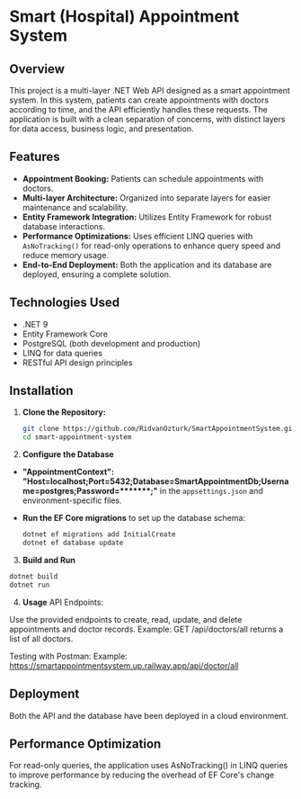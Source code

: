 # Smart (Hospital) Appointment System

## Overview

This project is a multi-layer .NET Web API designed as a smart appointment system. In this system, patients can create appointments with doctors according to time, and the API efficiently handles these requests.
The application is built with a clean separation of concerns, with distinct layers for data access, business logic, and presentation.

## Features

- **Appointment Booking:** Patients can schedule appointments with doctors.
- **Multi-layer Architecture:** Organized into separate layers for easier maintenance and scalability.
- **Entity Framework Integration:** Utilizes Entity Framework for robust database interactions.
- **Performance Optimizations:** Uses efficient LINQ queries with `AsNoTracking()` for read-only operations to enhance query speed and reduce memory usage.
- **End-to-End Deployment:** Both the application and its database are deployed, ensuring a complete solution.

## Technologies Used

- .NET 9
- Entity Framework Core
- PostgreSQL (both development and production)
- LINQ for data queries
- RESTful API design principles

## Installation

1. **Clone the Repository:**

   ```bash
   git clone https://github.com/RidvanOzturk/SmartAppointmentSystem.git
   cd smart-appointment-system
   
2. **Configure the Database**

- **"AppointmentContext": "Host=localhost;Port=5432;Database=SmartAppointmentDb;Username=postgres;Password=*******;"** in the `appsettings.json` and environment-specific files.
- **Run the EF Core migrations** to set up the database schema:

  ```bash
  dotnet ef migrations add InitialCreate
  dotnet ef database update
  ```
  
 3. **Build and Run**

  ```bash
  dotnet build
  dotnet run
  ```

 4. **Usage**
  API Endpoints:

Use the provided endpoints to create, read, update, and delete appointments and doctor records.
Example: GET /api/doctors/all returns a list of all doctors.

Testing with Postman:
Example: https://smartappointmentsystem.up.railway.app/api/doctor/all

## Deployment
Both the API and the database have been deployed in a cloud environment. 

## Performance Optimization
For read-only queries, the application uses AsNoTracking() in LINQ queries to improve performance by reducing the overhead of EF Core's change tracking.



